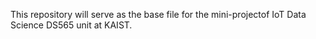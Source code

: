 This repository will serve as the base file for the mini-projectof IoT Data Science DS565 unit at KAIST. 
